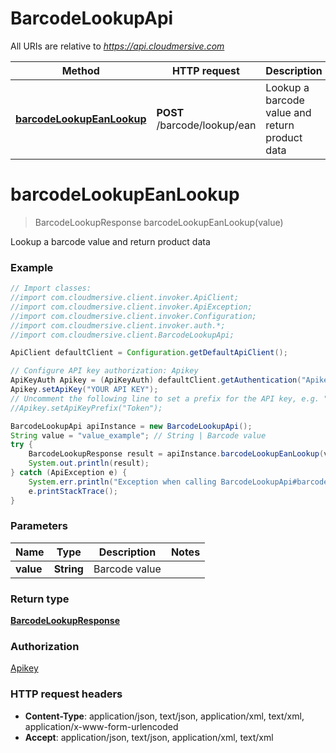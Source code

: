 # BarcodeLookupApi

All URIs are relative to *https://api.cloudmersive.com*

Method | HTTP request | Description
------------- | ------------- | -------------
[**barcodeLookupEanLookup**](BarcodeLookupApi.md#barcodeLookupEanLookup) | **POST** /barcode/lookup/ean | Lookup a barcode value and return product data


<a name="barcodeLookupEanLookup"></a>
# **barcodeLookupEanLookup**
> BarcodeLookupResponse barcodeLookupEanLookup(value)

Lookup a barcode value and return product data

### Example
```java
// Import classes:
//import com.cloudmersive.client.invoker.ApiClient;
//import com.cloudmersive.client.invoker.ApiException;
//import com.cloudmersive.client.invoker.Configuration;
//import com.cloudmersive.client.invoker.auth.*;
//import com.cloudmersive.client.BarcodeLookupApi;

ApiClient defaultClient = Configuration.getDefaultApiClient();

// Configure API key authorization: Apikey
ApiKeyAuth Apikey = (ApiKeyAuth) defaultClient.getAuthentication("Apikey");
Apikey.setApiKey("YOUR API KEY");
// Uncomment the following line to set a prefix for the API key, e.g. "Token" (defaults to null)
//Apikey.setApiKeyPrefix("Token");

BarcodeLookupApi apiInstance = new BarcodeLookupApi();
String value = "value_example"; // String | Barcode value
try {
    BarcodeLookupResponse result = apiInstance.barcodeLookupEanLookup(value);
    System.out.println(result);
} catch (ApiException e) {
    System.err.println("Exception when calling BarcodeLookupApi#barcodeLookupEanLookup");
    e.printStackTrace();
}
```

### Parameters

Name | Type | Description  | Notes
------------- | ------------- | ------------- | -------------
 **value** | **String**| Barcode value |

### Return type

[**BarcodeLookupResponse**](BarcodeLookupResponse.md)

### Authorization

[Apikey](../README.md#Apikey)

### HTTP request headers

 - **Content-Type**: application/json, text/json, application/xml, text/xml, application/x-www-form-urlencoded
 - **Accept**: application/json, text/json, application/xml, text/xml

